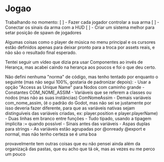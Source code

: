 # Jogao

Trabalhando no momento: 
	[ ] - Fazer cada jogador controlar a sua arma
	[ ] - Conectar os sinais da arma com a HUD
	[ ] - Criar um sistema melhor para setar posição de spawn de jogadores
	
Algumas coisas como o player de música no menu principal e os cursores estão definidos apenas para deixar pronto para a troca por assets reais, e não são o resultado final esperado.

Tentei seguir um vídeo que dizia pra usar Componentes ao invés de Herança, mas acabei caindo na herança aos poucos e foi o que deu certo.

Não defini nenhuma "norma" de código, mas tenho tentado por enquanto o seguinte (mas não segui 100%, gostaria de padronizar depois):
	- Usar a opção "Access as Unique Name" para Nodos com caminho grande
	- Constantes COM_NOME_ASSIM
	- Variáveis que se referem a classes ou nodos (mas não as suas instâncias) ComNomeAssim
	- Demais variáveis com_nome_assim, (é o padrão do Godot, mas não sei se justamente por isso deveria fazer diferente, para que as variáveis nativas sejam distinguíveis das variáveis criadas, ex: player.position e player.playerName)
	- Duas linhas em branco entre funções
	- Tudo tipado, usando a tipagem ímplicita := quando possível
	- Sinais antes das variáveis
	- Aspas duplas para strings
	- As variáveis estão agrupadas por @onready @export e normal, mas não tenho certeza se é uma boa
	
provavelmente tem outras coisas que eu não pensei ainda
além da organizaçã das pastas, que eu acho que tá ok, mas as vezes eu me perco um pouco
